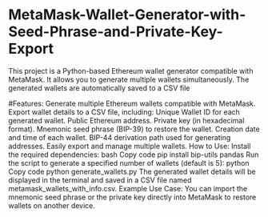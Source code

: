 # MetaMask-Wallet-Generator-with-Seed-Phrase-and-Private-Key-Export
This project is a Python-based Ethereum wallet generator compatible with MetaMask. It allows you to generate multiple wallets simultaneously. The generated wallets are automatically saved to a CSV file

#Features:
Generate multiple Ethereum wallets compatible with MetaMask.
Export wallet details to a CSV file, including:
Unique Wallet ID for each generated wallet.
Public Ethereum address.
Private key (in hexadecimal format).
Mnemonic seed phrase (BIP-39) to restore the wallet.
Creation date and time of each wallet.
BIP-44 derivation path used for generating addresses.
Easily export and manage multiple wallets.
How to Use:
Install the required dependencies:
bash
Copy code
pip install bip-utils pandas
Run the script to generate a specified number of wallets (default is 5):
python
Copy code
python generate_wallets.py
The generated wallet details will be displayed in the terminal and saved in a CSV file named metamask_wallets_with_info.csv.
Example Use Case:
You can import the mnemonic seed phrase or the private key directly into MetaMask to restore wallets on another device.
